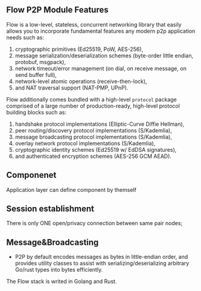 ## Flow P2P Module Features

Flow is a low-level, stateless, concurrent networking library that easily allows you to incorporate fundamental features any modern p2p application needs such as:

1) cryptographic primitives (Ed25519, PoW, AES-256),
2) message serialization/deserialization schemes (byte-order little endian, protobuf, msgpack),
3) network timeout/error management (on dial, on receive message, on send buffer full),
4) network-level atomic operations (receive-then-lock),
5) and NAT traversal support (NAT-PMP, UPnP).

Flow additionally comes bundled with a high-level `protocol` package comprised of a large number of production-ready, high-level protocol building blocks such as:
1) handshake protocol implementations (Elliptic-Curve Diffie Hellman),
2) peer routing/discovery protocol implementations (S/Kademlia),
3) message broadcasting protocol implementations (S/Kademlia),
4) overlay network protocol implementations (S/Kademlia),
5) cryptographic identity schemes (Ed25519 w/ EdDSA signatures),
6) and authenticated encryption schemes (AES-256 GCM AEAD).

## Componenet
Application layer can define component by themself
## Session establishment
There is only ONE open/privacy connection between same pair nodes;
## Message&Broadcasting
- P2P by default encodes messages as bytes in little-endian order, and provides utility classes to assist with serializing/deserializing arbitrary Go/rust types into bytes efficiently.

The Flow stack is writed in Golang and Rust.

